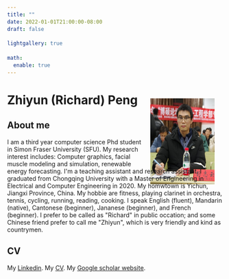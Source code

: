 ```yaml
---
title: ""
date: 2022-01-01T21:00:00-08:00
draft: false

lightgallery: true

math:
  enable: true
---
```


# Zhiyun (Richard) Peng
<img style="float: right;margin:-40px 20px" src="maple leaf.jpg" width="150" height="200" />  

## About me
I am a third year computer science Phd student in Simon Fraser University (SFU). My research interest includes: Computer graphics, facial muscle modeling and simulation, renewable energy forecasting. I'm a teaching assistant and research assistant. I graduated from Chongqing University with a Master of Engineering in Electrical and Computer Engineering in 2020. My homwtown is Yichun, Jiangxi Province, China. My hobbie are fitness, playing clarinet in orchestra, tennis, cycling, running, reading, cooking. I speak English (fluent), Mandarin (native), Cantonese (beginner), Jananese (beginner), and French (beginner). I prefer to be called as "Richard" in public occation; and some Chinese friend prefer to call me "Zhiyun", which is very friendly and kind as countrymen.

## CV
My [Linkedin](https://www.linkedin.com/in/zhiyun-richard-peng-585931150/).
My [CV](https://www.cnblogs.com/richardzhiyunpeng/p/14857389.html).
My [Google scholar website](https://scholar.google.com/citations?user=iv7O2RAAAAAJ&hl=en&oi=ao).
